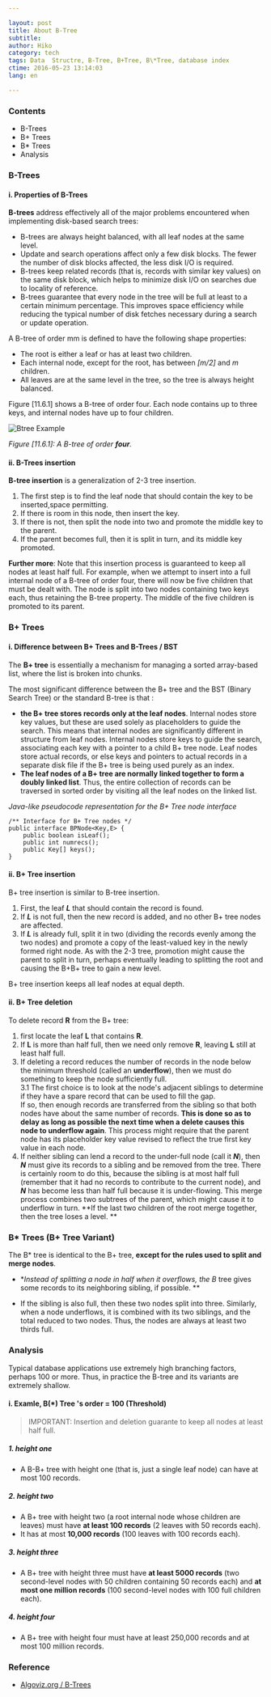 ```yaml
---

layout: post  
title: About B-Tree
subtitle:   
author: Hiko  
category: tech
tags: Data  Structre, B-Tree, B+Tree, B\*Tree, database index  
ctime: 2016-05-23 13:14:03  
lang: en  

---
```


### Contents

- B-Trees
- B+ Trees
- B* Trees
- Analysis

### B-Trees

#### i. Properties of B-Trees

**B-trees** address effectively all of the major problems encountered when implementing disk-based search trees:

- B-trees are always height balanced, with all leaf nodes at the same level.
- Update and search operations affect only a few disk blocks. The fewer the number of disk blocks affected, the less disk I/O is required.
- B-trees keep related records (that is, records with similar key values) on the same disk block, which helps to minimize disk I/O on searches due to locality of reference.
- B-trees guarantee that every node in the tree will be full at least to a certain minimum percentage. This improves space efficiency while reducing the typical number of disk fetches necessary during a search or update operation.

A B-tree of order mm is defined to have the following shape properties:

- The root is either a leaf or has at least two children.
- Each internal node, except for the root, has between *[m/2]* and *m* children.
- All leaves are at the same level in the tree, so the tree is always height balanced.

Figure [11.6.1] shows a B-tree of order four. Each node contains up to three keys, and internal nodes have up to four children.

![Btree Example](http://algoviz.org/OpenDSA/Books/CS3114/html/_images/BTexamp.png)

*Figure [11.6.1]: A B-tree of order **four**.*

#### ii. B-Trees insertion

**B-tree insertion** is a generalization of 2-3 tree insertion. 

1. The first step is to find the leaf node that should contain the key to be inserted,space permitting. 
2. If there is room in this node, then insert the key. 
3. If there is not, then split the node into two and promote the middle key to the parent. 
4. If the parent becomes full, then it is split in turn, and its middle key promoted.

**Further more**: 
Note that this insertion process is guaranteed to keep all nodes at least half full. For example, when we attempt to insert into a full internal node of a B-tree of order four, there will now be five children that must be dealt with. The node is split into two nodes containing two keys each, thus retaining the B-tree property. The middle of the five children is promoted to its parent.


### B+ Trees

#### i. Difference between B+ Trees and B-Trees / BST

The **B+ tree** is essentially a mechanism for managing a sorted array-based list, where the list is broken into chunks.

The most significant difference between the B+ tree and the BST (Binary Search Tree) or the standard B-tree is that :
- **the B+ tree stores records only at the leaf nodes**. Internal nodes store key values, but these are used solely as placeholders to guide the search. This means that internal nodes are significantly different in structure from leaf nodes. Internal nodes store keys to guide the search, associating each key with a pointer to a child B+ tree node. Leaf nodes store actual records, or else keys and pointers to actual records in a separate disk file if the B+ tree is being used purely as an index. 
- **The leaf nodes of a B+ tree are normally linked together to form a doubly linked list**. Thus, the entire collection of records can be traversed in sorted order by visiting all the leaf nodes on the linked list. 

*Java-like pseudocode representation for the B+ Tree node interface*

	/** Interface for B+ Tree nodes */
	public interface BPNode<Key,E> {
  		public boolean isLeaf();
  		public int numrecs();
  		public Key[] keys();
	}

#### ii. B+ Tree insertion

B+  tree insertion is similar to B-tree insertion. 

1. First, the leaf ***L*** that should contain the record is found. 
2. If ***L*** is not full, then the new record is added, and no other B+ tree nodes are affected. 
3. If ***L*** is already full, split it in two (dividing the records evenly among the two nodes) and promote a copy of the least-valued key in the newly formed right node. As with the 2-3 tree, promotion might cause the parent to split in turn, perhaps eventually leading to splitting the root and causing the B+B+ tree to gain a new level. 

B+ tree insertion keeps all leaf nodes at equal depth. 


#### ii. B+ Tree deletion

To delete record **R** from the B+ tree: 

1. first locate the leaf **L** that contains **R**. 
2. If **L** is more than half full, then we need only remove **R**, leaving **L** still at least half full. 
3. If deleting a record reduces the number of records in the node below the minimum threshold (called an **underflow**), then we must do something to keep the node sufficiently full.   
3.1 The first choice is to look at the node's adjacent siblings to determine if they have a spare record that can be used to fill the gap.   
If so, then enough records are transferred from the sibling so that both nodes have about the same number of records. **This is done so as to delay as long as possible the next time when a delete causes this node to underflow again**. This process might require that the parent node has its placeholder key value revised to reflect the true first key value in each node.
4. If neither sibling can lend a record to the under-full node (call it ***N***), then ***N*** must give its records to a sibling and be removed from the tree. There is certainly room to do this, because the sibling is at most half full (remember that it had no records to contribute to the current node), and ***N*** has become less than half full because it is under-flowing. This merge process combines two subtrees of the parent, which might cause it to underflow in turn. **If the last two children of the root merge together, then the tree loses a level. **

### B* Trees (B+ Tree Variant)

The B* tree is identical to the B+ tree, **except for the rules used to split and merge nodes**.  

- **Instead of splitting a node in half when it overflows, the B* tree gives some records to its neighboring sibling, if possible. **

- If the sibling is also full, then these two nodes split into three. Similarly, when a node underflows, it is combined with its two siblings, and the total reduced to two nodes. Thus, the nodes are always at least two thirds full.

### Analysis

Typical database applications use extremely high branching factors, perhaps 100 or more. Thus, in practice the B-tree and its variants are extremely shallow.

#### i. Examle, B(*) Tree 's order  = 100 (Threshold)

> IMPORTANT: Insertion and deletion guarante to keep all nodes at least half full.

##### 1. height one

- A B-B+ tree with height one (that is, just a single leaf node) can have at most 100 records. 

##### 2. height two

- A B+ tree with height two (a root internal node whose children are leaves) must have **at least 100 records** (2 leaves with 50 records each). 
- It has at most **10,000 records** (100 leaves with 100 records each).

##### 3. height three

- A B+ tree with height three must have **at least 5000 records** (two second-level nodes with 50 children containing 50 records each) and **at most one million records** (100 second-level nodes with 100 full children each).

##### 4. height four

- A B+ tree with height four must have at least 250,000 records and at most 100 million records. 

###  Reference 

- [Algoviz.org / B-Trees](http://algoviz.org/OpenDSA/Books/CS3114/html/BTree.html)

